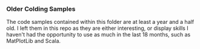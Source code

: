 ### Older Colding Samples

The code samples contained within this folder are at least a year and a
half old.  I left them in this repo as they are either interesting,
or display skills I haven't had the opportunity to use as much in
the last 18 months, such as MatPlotLib and Scala.